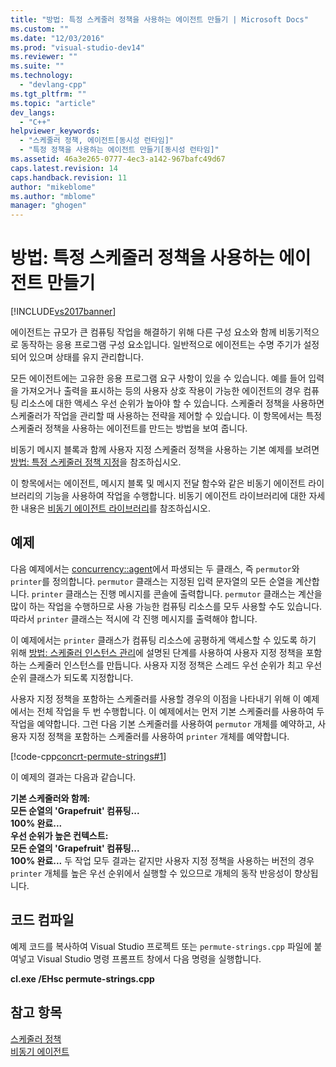 ```yaml
---
title: "방법: 특정 스케줄러 정책을 사용하는 에이전트 만들기 | Microsoft Docs"
ms.custom: ""
ms.date: "12/03/2016"
ms.prod: "visual-studio-dev14"
ms.reviewer: ""
ms.suite: ""
ms.technology: 
  - "devlang-cpp"
ms.tgt_pltfrm: ""
ms.topic: "article"
dev_langs: 
  - "C++"
helpviewer_keywords: 
  - "스케줄러 정책, 에이전트[동시성 런타임]"
  - "특정 정책을 사용하는 에이전트 만들기[동시성 런타임]"
ms.assetid: 46a3e265-0777-4ec3-a142-967bafc49d67
caps.latest.revision: 14
caps.handback.revision: 11
author: "mikeblome"
ms.author: "mblome"
manager: "ghogen"
---
```

# 방법: 특정 스케줄러 정책을 사용하는 에이전트 만들기
[!INCLUDE[vs2017banner](../../assembler/inline/includes/vs2017banner.md)]

에이전트는 규모가 큰 컴퓨팅 작업을 해결하기 위해 다른 구성 요소와 함께 비동기적으로 동작하는 응용 프로그램 구성 요소입니다.  일반적으로 에이전트는 수명 주기가 설정되어 있으며 상태를 유지 관리합니다.  
  
 모든 에이전트에는 고유한 응용 프로그램 요구 사항이 있을 수 있습니다.  예를 들어 입력을 가져오거나 출력을 표시하는 등의 사용자 상호 작용이 가능한 에이전트의 경우 컴퓨팅 리소스에 대한 액세스 우선 순위가 높아야 할 수 있습니다.  스케줄러 정책을 사용하면 스케줄러가 작업을 관리할 때 사용하는 전략을 제어할 수 있습니다.  이 항목에서는 특정 스케줄러 정책을 사용하는 에이전트를 만드는 방법을 보여 줍니다.  
  
 비동기 메시지 블록과 함께 사용자 지정 스케줄러 정책을 사용하는 기본 예제를 보려면 [방법: 특정 스케줄러 정책 지정](../../parallel/concrt/how-to-specify-specific-scheduler-policies.md)을 참조하십시오.  
  
 이 항목에서는 에이전트, 메시지 블록 및 메시지 전달 함수와 같은 비동기 에이전트 라이브러리의 기능을 사용하여 작업을 수행합니다.  비동기 에이전트 라이브러리에 대한 자세한 내용은 [비동기 에이전트 라이브러리](../../parallel/concrt/asynchronous-agents-library.md)를 참조하십시오.  
  
## 예제  
 다음 예제에서는 [concurrency::agent](../../parallel/concrt/reference/agent-class.md)에서 파생되는 두 클래스, 즉 `permutor`와 `printer`를 정의합니다.  `permutor` 클래스는 지정된 입력 문자열의 모든 순열을 계산합니다.  `printer` 클래스는 진행 메시지를 콘솔에 출력합니다.  `permutor` 클래스는 계산을 많이 하는 작업을 수행하므로 사용 가능한 컴퓨팅 리소스를 모두 사용할 수도 있습니다.  따라서 `printer` 클래스는 적시에 각 진행 메시지를 출력해야 합니다.  
  
 이 예제에서는 `printer` 클래스가 컴퓨팅 리소스에 공평하게 액세스할 수 있도록 하기 위해 [방법: 스케줄러 인스턴스 관리](../../parallel/concrt/how-to-manage-a-scheduler-instance.md)에 설명된 단계를 사용하여 사용자 지정 정책을 포함하는 스케줄러 인스턴스를 만듭니다.  사용자 지정 정책은 스레드 우선 순위가 최고 우선 순위 클래스가 되도록 지정합니다.  
  
 사용자 지정 정책을 포함하는 스케줄러를 사용할 경우의 이점을 나타내기 위해 이 예제에서는 전체 작업을 두 번 수행합니다.  이 예제에서는 먼저 기본 스케줄러를 사용하여 두 작업을 예약합니다.  그런 다음 기본 스케줄러를 사용하여 `permutor` 개체를 예약하고, 사용자 지정 정책을 포함하는 스케줄러를 사용하여 `printer` 개체를 예약합니다.  
  
 [!code-cpp[concrt-permute-strings#1](../../parallel/concrt/codesnippet/CPP/how-to-create-agents-that-use-specific-scheduler-policies_1.cpp)]  
  
 이 예제의 결과는 다음과 같습니다.  
  
  **기본 스케줄러와 함께:**  
**모든 순열의 'Grapefruit' 컴퓨팅...**  
**100% 완료...**  
**우선 순위가 높은 컨텍스트:**  
**모든 순열의 'Grapefruit' 컴퓨팅...**  
**100% 완료...** 두 작업 모두 결과는 같지만 사용자 지정 정책을 사용하는 버전의 경우 `printer` 개체를 높은 우선 순위에서 실행할 수 있으므로 개체의 동작 반응성이 향상됩니다.  
  
## 코드 컴파일  
 예제 코드를 복사하여 Visual Studio 프로젝트 또는 `permute-strings.cpp` 파일에 붙여넣고 Visual Studio 명령 프롬프트 창에서 다음 명령을 실행합니다.  
  
 **cl.exe \/EHsc permute\-strings.cpp**  
  
## 참고 항목  
 [스케줄러 정책](../../parallel/concrt/scheduler-policies.md)   
 [비동기 에이전트](../../parallel/concrt/asynchronous-agents.md)   
 